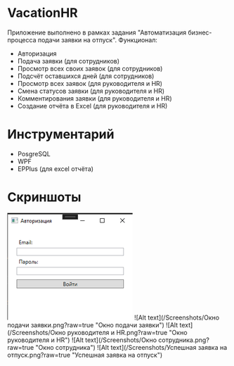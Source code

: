 # VacationHR
Приложение выполнено в рамках задания "Автоматизация бизнес-процесса подачи заявки на отпуск".
Функционал:
- Авторизация
- Подача заявки (для сотрудников)
- Просмотр всех своих заявок (для сотрудников)
- Подсчёт оставшихся дней (для сотрудников)
- Просмотр всех заявок (для руководителя и HR)
- Смена статусов заявки (для руководителя и HR)
- Комментирования заявки (для руководителя и HR)
- Создание отчёта в Excel (для руководителя и HR)

# Инструментарий
- PosgreSQL
- WPF
- EPPlus (для excel отчёта)

# Скриншоты
![Alt text](/Screenshots/Авторизация.png?raw=true "Окно авторизации")
![Alt text](/Screenshots/Окно подачи заявки.png?raw=true "Окно подачи заявки")
![Alt text](/Screenshots/Окно руководителя и HR.png?raw=true "Окно руководителя и HR")
![Alt text](/Screenshots/Окно сотрудника.png?raw=true "Окно сотрудника")
![Alt text](/Screenshots/Успешная заявка на отпуск.png?raw=true "Успешная заявка на отпуск")
